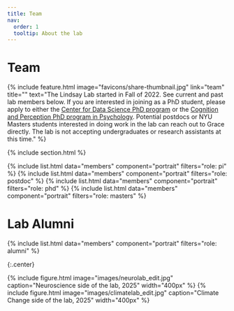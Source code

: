 ```yaml
---
title: Team
nav:
  order: 1
  tooltip: About the lab
---
```


# <i class="fas fa-users"></i>Team

{%
  include feature.html
  image="favicons/share-thumbnail.jpg"
  link="team"
  title=""
  text="The Lindsay Lab started in Fall of 2022. See current and past lab members below. If you are interested in joining as a PhD student, please apply to either the [Center for Data Science PhD program](https://cds.nyu.edu/phd-admissions-req/) or the [Cognition and Perception PhD program in Psychology](https://as.nyu.edu/psychology/graduate/phd-cognition-perception.html). Potential postdocs or NYU Masters students interested in doing work in the lab can reach out to Grace directly. The lab is not accepting undergraduates or research assistants at this time." 
%}


{% include section.html %}

{%
  include list.html
  data="members"
  component="portrait"
  filters="role: pi"
%}
{%
  include list.html
  data="members"
  component="portrait"
  filters="role: postdoc"
%}
{%
  include list.html
  data="members"
  component="portrait"
  filters="role: phd"
%}
{%
  include list.html
  data="members"
  component="portrait"
  filters="role: masters"
%}

# Lab Alumni

{%
  include list.html
  data="members"
  component="portrait"
  filters="role: alumni"
%}

{:.center}

{%
  include figure.html
  image="images/neurolab_edit.jpg"
  caption="Neuroscience side of the lab, 2025"
  width="400px"
%} {%
  include figure.html
  image="images/climatelab_edit.jpg"
  caption="Climate Change side of the lab, 2025"
  width="400px"
%}

